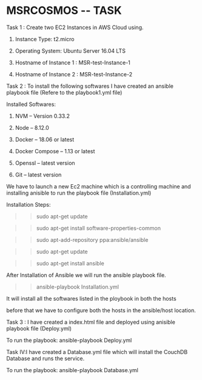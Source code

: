 # MSRCOSMOS -- TASK

Task 1 : Create two EC2 Instances in AWS Cloud using.

1)	Instance Type: t2.micro

2)	Operating System:  Ubuntu Server 16.04 LTS

3)	Hostname of Instance 1 : MSR-test-Instance-1

4)	Hostname of Instance 2 : MSR-test-Instance-2



Task 2 : To install the following softwares I have created an ansible playbook file (Refere to the playbook1.yml file)

Installed Softwares:

1)	NVM – Version 0.33.2

2)	Node – 8.12.0

3)	Docker – 18.06 or latest

4)	Docker Compose – 1.13 or latest

5)	Openssl – latest version

6)	Git – latest version

We have to launch a new Ec2 machine which is a controlling machine and installing anisible to run the playbook file (Installation.yml)

Installation Steps:

>> sudo apt-get update

>> sudo apt-get install software-properties-common

>> sudo apt-add-repository ppa:ansible/ansible

>> sudo apt-get update

>> sudo apt-get install ansible

After Installation of Ansible we will run the ansible playbook file.

>>ansible-playbook Installation.yml

It will install all the softwares listed in the ploybook in both the hosts

before that we have to configure both the hosts in the ansible/host location.

Task 3 : I have created a index.html file and deployed using anisible playbook file (Deploy.yml)

To run the playbook: ansible-playbook Deploy.yml

Task IV:I have created a Database.yml file which will install the CouchDB Database and runs the service. 

To run the playbook: ansible-playbook Database.yml







